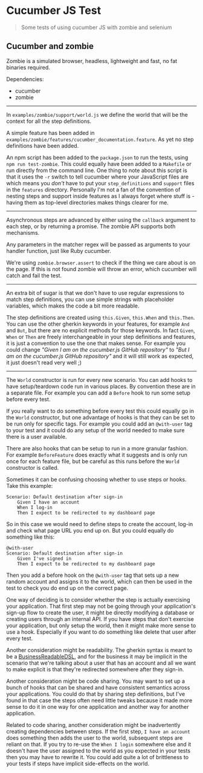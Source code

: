 # Cucumber JS Test

> Some tests of using cucumber JS with zombie and selenium

## Cucumber and zombie

Zombie is a simulated browser, headless, lightweight and fast, no fat binaries required.

Dependencies:

* cucumber
* zombie

---

In `examples/zombie/support/world.js` we define the world that will be the context for all the step definitions.

A simple feature has been added in `examples/zombie/features/cucumber_documentation.feature`. As yet no step definitions have been added.

An npm script has been added to the `package.json` to run the tests, using `npm run test-zombie`. This could equally have been added to a `Makefile` or run directly from the command line. One thing to note about this script is that it uses the `-r` switch to tell cucumber where your JavaScript files are which means you *don't* have to put your `step_definitions` and `support` files in the `features` directory. Personally I'm not a fan of the convention of nesting steps and support inside features as I always forget where stuff is - having them as top-level directories makes things clearer for me.

---

Asynchronous steps are advanced by either using the `callback` argument to each step, or by returning a promise. The zombie API supports both mechanisms.

Any parameters in the matcher regex will be passed as arguments to your handler function, just like Ruby cucumber.

We're using `zombie.browser.assert` to check if the thing we care about is on the page. If this is not found zombie will throw an error, which cucumber will catch and fail the test.

---

An extra bit of sugar is that we don't have to use regular expressions to match step definitions, you can use simple strings with placeholder variables, which makes the code a bit more readable.

The step definitions are created using `this.Given`, `this.When` and `this.Then`. You can use the other gherkin keywords in your features, for example `And` and `But`, but there are no explicit methods for those keywords. In fact `Given`, `When` or `Then` are freely interchangeable in your step definitions and features, it is just a convention to use the one that makes sense. For example you could change *"Given I am on the cucumber.js GitHub repository"* to *"But I am on the cucumber.js GitHub repository"* and it will still work as expected, it just doesn't read very well ;)

---

The `World` constructor is run for every new scenario. You can add hooks to have setup/teardown code run in various places. By convention these are in a separate file. For example you can add a `Before` hook to run some setup before every test.

If you really want to do something before every test this could equally go in the `World` constructor, but one advantage of hooks is that they can be set to be run only for specific tags. For example you could add an `@with-user` tag to your test and it could do any setup of the world needed to make sure there is a user available.

There are also hooks that can be setup to run in a more granular fashion. For example `BeforeFeature` does exactly what it suggests and is only run once for each feature file, but be careful as this runs before the `World` constructor is called.

Sometimes it can be confusing choosing whether to use steps or hooks. Take this example:

```
Scenario: Default destination after sign-in
	Given I have an account
	When I log-in
	Then I expect to be redirected to my dashboard page
```

So in this case we would need to define steps to create the account, log-in and check what page URL you end up on. But you could equally do something like this:

```
@with-user
Scenario: Default destination after sign-in
	Given I've signed in
	Then I expect to be redirected to my dashboard page
```

Then you add a before hook on the `@with-user` tag that sets up a new random account and assigns it to the world, which can then be used in the test to check you do end up on the correct page.

One way of deciding is to consider whether the step is actually exercising your application. That first step may not be going through your application's sign-up flow to create the user, it might be directly modifying a database or creating users through an internal API. If you have steps that don't exercise your application, but only setup the world, then it might make more sense to use a hook. Especially if you want to do something like delete that user after every test.

Another consideration might be readability. The gherkin syntax is meant to be a [BusinessReadableDSL][], and for the business it may be implicit in the scenario that we're talking about a user that has an account and all we want to make explicit is that they're redirected somewhere after they sign-in.

Another consideration might be code sharing. You may want to set up a bunch of hooks that can be shared and have consistent semantics across your applications. You could do that by sharing step definitions, but I've found in that case the steps often need little tweaks because it made more sense to do it in one way for one application and another way for another application.

Related to code sharing, another consideration might be inadvertently creating dependencies between steps. If the first step, `I have an account` does something then adds the user to the world, subsequent steps are reliant on that. If you try to re-use the `When I login` somewhere else and it doesn't have the user assigned to the world as you expected in your tests then you may have to rewrite it. You could add quite a lot of brittleness to your tests if steps have implicit side-effects on the world.

[BusinessReadableDSL]:http://martinfowler.com/bliki/BusinessReadableDSL.html
